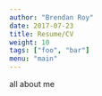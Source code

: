 ```yaml
---
author: "Brendan Roy"
date: 2017-07-23
title: Resume/CV
weight: 10
tags: ["foo", "bar"]
menu: "main"
---
```


all about me
